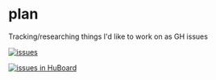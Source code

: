 # plan
Tracking/researching things I'd like to work on as GH issues


[![issues](https://img.shields.io/github/issues/cben/plan.svg?label=issues)](https://github.com/cben/plan/issues)

[![issues in HuBoard](https://img.shields.io/github/issues/cben/plan.svg?label=issues%20(HuBoard))](https://huboard.com/cben/plan)
